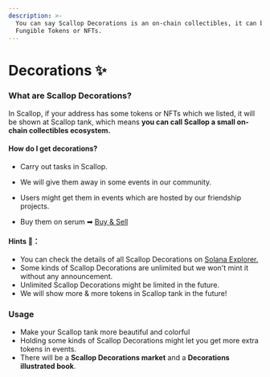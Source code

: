 ```yaml
---
description: >-
  You can say Scallop Decorations is an on-chain collectibles, it can be
  Fungible Tokens or NFTs.
---
```


# Decorations ✨

### **What are Scallop Decorations?**

In Scallop, if your address has some tokens or NFTs which we listed, it will be shown at Scallop tank, which means **you can call Scallop a small on-chain collectibles ecosystem.**

#### How do I get decorations?

* Carry out tasks in Scallop.
* 
  We will give them away in some events in our community.

* 
  Users might get them in events which are hosted by our friendship projects.

* Buy them on serum ➡ [Buy & Sell](buy-and-sell.md)

#### Hints 🧐**：**

* You can check the details of all Scallop Decorations on [Solana Explorer.](https://explorer.solana.com/address/SeawdHf3NHG6gxCrezQxr5oJAHTLJd6JsQxxd144yaz)
* Some kinds of Scallop Decorations are unlimited but we won't mint it without any announcement.
* Unlimited Scallop Decorations might be limited in the future.
* We will show more & more tokens in Scallop tank in the future!

### Usage

* Make your Scallop tank more beautiful and colorful 
* Holding some kinds of Scallop Decorations might let you get more extra tokens in events.
* There will be a **Scallop Decorations market** and a **Decorations illustrated book**.





